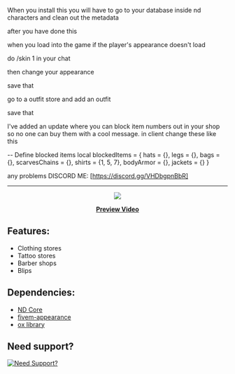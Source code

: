 When you install this you will have to go to your database inside nd characters and clean out the metadata 

after you have done this 

when you load into the game 
if the player's appearance doesn't load 

do /skin 1 in your chat 

then change your appearance 

save that 

go to a outfit store and add an outfit 

save that 



I've added an update where you can block item numbers out in your shop so no one can buy them with a cool message.
in client change these like this 


-- Define blocked items
local blockedItems = {
    hats = {},
    legs = {},
    bags = {},
    scarvesChains = {},
    shirts = {1, 5, 7},
    bodyArmor = {},
    jackets = {}
}

any problems DISCORD ME: [https://discord.gg/VHDbgpnBbR]



-----------------------------------------------------------------------------------------------------------------------------------------------------------------

<p align="center">
  <img src="https://user-images.githubusercontent.com/86536434/194549182-3d16a8ff-56e8-470e-a84d-aa77bb2c4c12.png" />
</p>
<p align='center'><b><a href="https://youtu.be/inipA_QjsQA">Preview Video</a></b>

## Features:
* Clothing stores
* Tattoo stores
* Barber shops
* Blips

## Dependencies:
* [ND Core](https://github.com/ND-Framework/ND_Core)
* [fivem-appearance](https://github.com/pedr0fontoura/fivem-appearance/releases)
* [ox library](https://github.com/overextended/ox_lib/releases)

## Need support?
[![Need Support?](https://user-images.githubusercontent.com/86536434/147299047-73691b78-2690-4786-b58b-27d24e48a0d2.png)](https://discord.gg/Z9Mxu72zZ6)
